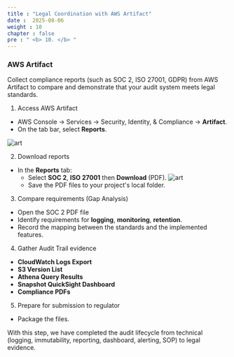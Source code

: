 ```yaml
---
title : "Legal Coordination with AWS Artifact"
date :  2025-08-06
weight : 10 
chapter : false
pre : " <b> 10. </b> "
---
```

### AWS Artifact
Collect compliance reports (such as SOC 2, ISO 27001, GDPR) from AWS Artifact to compare and demonstrate that your audit system meets legal standards.

1. Access AWS Artifact

- AWS Console → Services → Security, Identity, & Compliance → **Artifact**.
- On the tab bar, select **Reports**.

![art](/images/10.art/001.png) 

2. Download reports 
-   In the **Reports** tab:
    + Select **SOC 2**, **ISO 27001** then **Download** (PDF).
![art](/images/10.art/002.png) 
    + Save the PDF files to your project's local folder.

3. Compare requirements (Gap Analysis)
- Open the SOC 2 PDF file
- Identify requirements for **logging**, **monitoring**, **retention**.
- Record the mapping between the standards and the implemented features.

4. Gather Audit Trail evidence
- **CloudWatch Logs Export**
- **S3 Version List**
- **Athena Query Results**
- **Snapshot QuickSight Dashboard**
- **Compliance PDFs**

5. Prepare for submission to regulator

- Package the files.

With this step, we have completed the audit lifecycle from technical (logging, immutability, reporting, dashboard, alerting, SOP) to legal evidence.